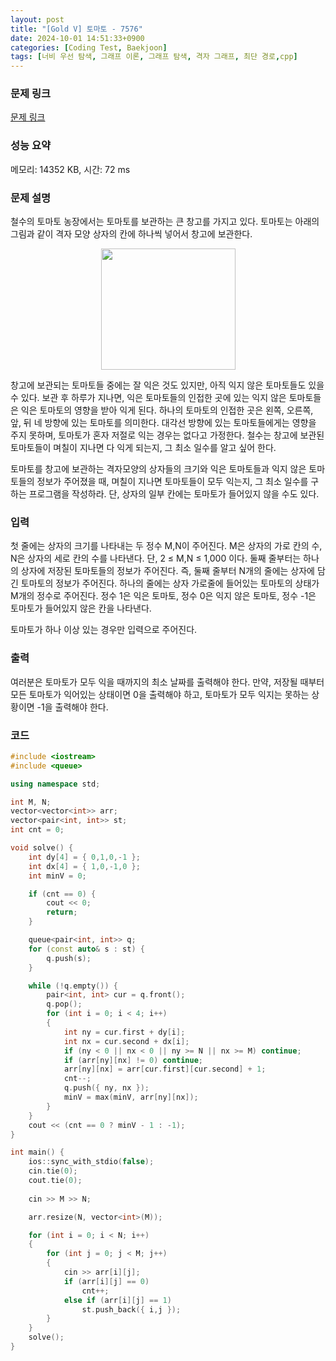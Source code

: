 ```yaml
---
layout: post
title: "[Gold V] 토마토 - 7576"
date: 2024-10-01 14:51:33+0900
categories: [Coding Test, Baekjoon]
tags: [너비 우선 탐색, 그래프 이론, 그래프 탐색, 격자 그래프, 최단 경로,cpp]
---
```


### 문제 링크

[문제 링크](https://www.acmicpc.net/problem/7576)

### 성능 요약

메모리: 14352 KB, 시간: 72 ms

### 문제 설명

<p>철수의 토마토 농장에서는 토마토를 보관하는 큰 창고를 가지고 있다. 토마토는 아래의 그림과 같이 격자 모양 상자의 칸에 하나씩 넣어서 창고에 보관한다. </p>

<p style="text-align: center;"><img alt="" src="https://u.acmicpc.net/de29c64f-dee7-4fe0-afa9-afd6fc4aad3a/Screen-Shot-2021-06-22-at-2.41.22-PM.png" style="width: 215px; height: 194px;"></p>

<p>창고에 보관되는 토마토들 중에는 잘 익은 것도 있지만, 아직 익지 않은 토마토들도 있을 수 있다. 보관 후 하루가 지나면, 익은 토마토들의 인접한 곳에 있는 익지 않은 토마토들은 익은 토마토의 영향을 받아 익게 된다. 하나의 토마토의 인접한 곳은 왼쪽, 오른쪽, 앞, 뒤 네 방향에 있는 토마토를 의미한다. 대각선 방향에 있는 토마토들에게는 영향을 주지 못하며, 토마토가 혼자 저절로 익는 경우는 없다고 가정한다. 철수는 창고에 보관된 토마토들이 며칠이 지나면 다 익게 되는지, 그 최소 일수를 알고 싶어 한다.</p>

<p>토마토를 창고에 보관하는 격자모양의 상자들의 크기와 익은 토마토들과 익지 않은 토마토들의 정보가 주어졌을 때, 며칠이 지나면 토마토들이 모두 익는지, 그 최소 일수를 구하는 프로그램을 작성하라. 단, 상자의 일부 칸에는 토마토가 들어있지 않을 수도 있다.</p>

### 입력

 <p>첫 줄에는 상자의 크기를 나타내는 두 정수 M,N이 주어진다. M은 상자의 가로 칸의 수, N은 상자의 세로 칸의 수를 나타낸다. 단, 2 ≤ M,N ≤ 1,000 이다. 둘째 줄부터는 하나의 상자에 저장된 토마토들의 정보가 주어진다. 즉, 둘째 줄부터 N개의 줄에는 상자에 담긴 토마토의 정보가 주어진다. 하나의 줄에는 상자 가로줄에 들어있는 토마토의 상태가 M개의 정수로 주어진다. 정수 1은 익은 토마토, 정수 0은 익지 않은 토마토, 정수 -1은 토마토가 들어있지 않은 칸을 나타낸다.</p>

<p>토마토가 하나 이상 있는 경우만 입력으로 주어진다.</p>

### 출력

 <p>여러분은 토마토가 모두 익을 때까지의 최소 날짜를 출력해야 한다. 만약, 저장될 때부터 모든 토마토가 익어있는 상태이면 0을 출력해야 하고, 토마토가 모두 익지는 못하는 상황이면 -1을 출력해야 한다.</p>

### 코드

```cpp
#include <iostream>
#include <queue>

using namespace std;

int M, N;
vector<vector<int>> arr;
vector<pair<int, int>> st;
int cnt = 0;

void solve() {
	int dy[4] = { 0,1,0,-1 };
	int dx[4] = { 1,0,-1,0 };
	int minV = 0;

	if (cnt == 0) {
		cout << 0;
		return;
	}

	queue<pair<int, int>> q;
	for (const auto& s : st) {
		q.push(s);
	}

	while (!q.empty()) {
		pair<int, int> cur = q.front();
		q.pop();
		for (int i = 0; i < 4; i++)
		{
			int ny = cur.first + dy[i];
			int nx = cur.second + dx[i];
			if (ny < 0 || nx < 0 || ny >= N || nx >= M) continue;
			if (arr[ny][nx] != 0) continue;
			arr[ny][nx] = arr[cur.first][cur.second] + 1;
			cnt--;
			q.push({ ny, nx });
			minV = max(minV, arr[ny][nx]);
		}
	}
	cout << (cnt == 0 ? minV - 1 : -1);
}

int main() {
    ios::sync_with_stdio(false);
	cin.tie(0);
    cout.tie(0);
    
	cin >> M >> N;

	arr.resize(N, vector<int>(M));

	for (int i = 0; i < N; i++)
	{
		for (int j = 0; j < M; j++)
		{
			cin >> arr[i][j];
			if (arr[i][j] == 0) 
				cnt++;
			else if (arr[i][j] == 1) 
				st.push_back({ i,j });
		}
	}
	solve();
}
```
